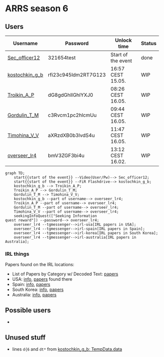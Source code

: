# ARRS season 6

## Users
| Username | Password | Unlock time | Status |
|----------|----------|-------------|--------|
| [Sec_officer12](./Users/Sec_officer12.md) | 321654test | Start of the event | done |
| [kostochkin_g_b](./Users/kostochkin_g_b.md) | rfi23c945ldm2RT7G123 | 16:57 CEST 15.05. | WIP |
| [Troikin_A_P](./Users/Troikin_A_P.md) | dG8gdGhlIGhlYXJ0 | 08:26 CEST 16.05. | WIP |
| [Gordulin_T_M](./Users/Gordulin_T_M.md) | c3Rvcm1pc2hlcmUu | 09:44 CEST 16.05. | WIP |
| [Timohina_V_V](./Users/Timohina_V_V.md) | aXRzdXB0b3lvdS4u | 11:47 CEST 16.05. | WIP |
| [overseer_lr4](./Users/overseer_lr4.md) | bmV3ZGF3bi4u | 13:12 CEST 16.02. | WIP |

```mermaid
graph TD;
    start{{start of the event}} --Video(User/Pw)--> Sec_officer12;
    start{{start of the event}} --FiR Flashdrive--> kostochkin_g_b;
    kostochkin_g_b --> Troikin_A_P;
    Troikin_A_P --> Gordulin_T_M;
    Gordulin_T_M --> Timohina_V_V;
    kostochkin_g_b --part of username--> overseer_lr4;
    Troikin_A_P --part of username--> overseer_lr4;
    Gordulin_T_M --part of username--> overseer_lr4;
    Timohina_V_V --part of username--> overseer_lr4;
    seekingInfoQuest(["Seeking Information
quest reward"]) --password--> overseer_lr4;
    overseer_lr4 --tgmessenger-->irl-usa[IRL papers in USA];
    overseer_lr4 --tgmessenger-->irl-spain[IRL papers in Spain];
    overseer_lr4 --tgmessenger-->irl-korea[IRL papers in South Korea];
    overseer_lr4 --tgmessenger-->irl-australia[IRL papers in Australia];
```

### IRL things
Papers found on the IRL locations:
- List of Papers by Category w/ Decoded Text: [papers](./Users/RegionalPapers.md)
- USA: [info](./Users/USA), [papers](./Files/papers-usa) found there
- Spain: [info](./Users/Spain), [papers](./Files/papers-spain)
- South Korea: [info](./Users/Korea), [papers](./Files/papers-korea)
- Australia: [info](./Users/Australia), [papers](./Files/papers-australia)
## Possible users
- 

## Unused stuff
- lines `d{6` and `dt*` from [kostochkin_g_b: TempData.data](./Users/kostochkin_g_b.md#tempdatadata)
